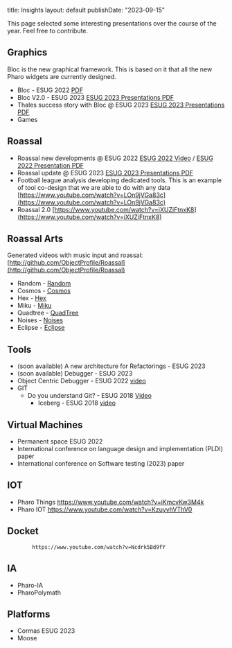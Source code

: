 title: Insights
layout: default
publishDate: "2023-09-15"

This page selected some interesting presentations over the course of the year. Feel free to contribute.

## Graphics 
Bloc is the new graphical framework. This is based on it that all the new Pharo widgets are currently designed. 

- Bloc - ESUG 2022 [](https://www.youtube.com/watch?v=HvJTDYuXkMU) [PDF]()
- Bloc V2.0 - ESUG 2023 [ESUG 2023 Presentations PDF](https://rmod-files.lille.inria.fr/Pharo/PharoPresentations/2023-ESUG/2023-ESUG-NewsfromBloc.pdf)
- Thales success story with Bloc @ ESUG 2023 [ESUG 2023 Presentations PDF](https://rmod-files.lille.inria.fr/Pharo/PharoPresentations/2023-ESUG/2023-ESUG-NativeDesktopModernApplications.pdf)
- Games
 
## Roassal 

- Roassal new developments @ ESUG 2022 [ESUG 2022 Video](https://www.youtube.com/watch?v=awPyBLWTTvk) / [ESUG 2022 Presentation PDF](https://mega.nz/file/0ZdQRZxC#wWLmWc5EiTt7XXmTV0Nw1gvfQjO56Srjv8YTW8AUtQ4)
- Roassal update @ ESUG 2023 [ESUG 2023 Presentations PDF](https://rmod-files.lille.inria.fr/Pharo/PharoPresentations/2023-ESUG/2023-ESUG-Roassal3Updates.pdf)
- Football league analysis developing dedicated tools. This is an example of tool co-design that we are able to do with any data [https://www.youtube.com/watch?v=LOn9jVGa83c](https://www.youtube.com/watch?v=LOn9jVGa83c)
- Roassal 2.0 [https://www.youtube.com/watch?v=iXUZiFtnxK8](https://www.youtube.com/watch?v=iXUZiFtnxK8)

## Roassal Arts

Generated videos with music input and roassal: [http://github.com/ObjectProfile/Roassal](http://github.com/ObjectProfile/Roassal)
- Random - [ Random ](https://www.youtube.com/watch?v=R2rLr7Z1b8Y)
- Cosmos - [Cosmos](https://youtu.be/02erVntwIo8)
- Hex -  [ Hex ](https://youtu.be/HpQD5QKmzTc)
- Miku -  [ Miku ](https://youtu.be/_aZPZzSZ8XQ)
- Quadtree -  [ QuadTree ](https://youtu.be/H8zedVWw5UA)
- Noises -  [ Noises ](https://youtu.be/wKMFSNOmtNg)
- Eclipse -  [ Eclipse ](https://youtu.be/6wHL0GtlJc8)
 
## Tools
- (soon available) A new architecture for Refactorings - ESUG 2023
- (soon available) Debugger - ESUG 2023	
- Object Centric Debugger - ESUG 2022 [video](https://www.youtube.com/watch?v=C-lG73CJVtU)
- GIT 	
    - Do you understand Git? - ESUG 2018	[Video](https://www.youtube.com/watch?v=gFb9BaBZ8ko)
		- Iceberg - ESUG 2018 [video](https://www.youtube.com/watch?v=-ujX0Jt7-64)

## Virtual Machines
- Permanent space ESUG 2022
- International conference on language design and implementation (PLDI) paper
- International conference on Software testing (2023) paper
	

## IOT
- Pharo Things	https://www.youtube.com/watch?v=iKmcvKw3M4k
- Pharo IOT https://www.youtube.com/watch?v=KzuyvhVThV0

## Docket 
			https://www.youtube.com/watch?v=Ncdrk5Bd9fY

## IA 
- Pharo-IA
- PharoPolymath

## Platforms
-	Cormas ESUG 2023
- Moose 
